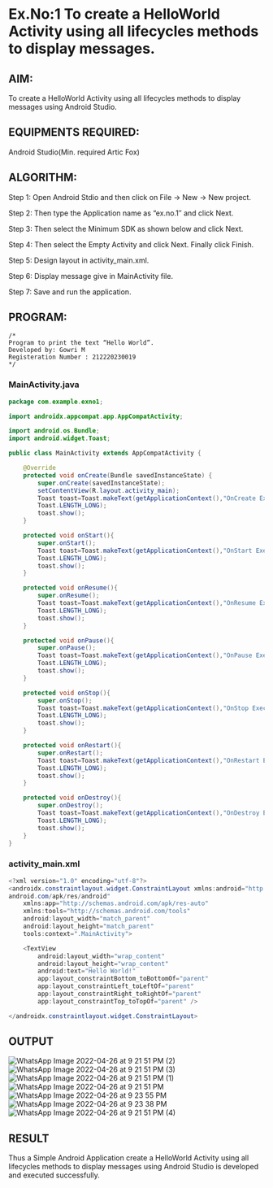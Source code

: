 # Ex.No:1 To create a HelloWorld Activity using all lifecycles methods to display messages.


## AIM:

To create a HelloWorld Activity using all lifecycles methods to display messages using Android Studio.

## EQUIPMENTS REQUIRED:

Android Studio(Min. required Artic Fox)

## ALGORITHM:

Step 1: Open Android Stdio and then click on File -> New -> New project.

Step 2: Then type the Application name as “ex.no.1″ and click Next. 

Step 3: Then select the Minimum SDK as shown below and click Next.

Step 4: Then select the Empty Activity and click Next. Finally click Finish.

Step 5: Design layout in activity_main.xml.

Step 6: Display message give in MainActivity file.

Step 7: Save and run the application.

## PROGRAM:
```
/*
Program to print the text “Hello World”.
Developed by: Gowri M
Registeration Number : 212220230019
*/
```
### MainActivity.java
```java
package com.example.exno1;

import androidx.appcompat.app.AppCompatActivity;

import android.os.Bundle;
import android.widget.Toast;

public class MainActivity extends AppCompatActivity {

    @Override
    protected void onCreate(Bundle savedInstanceState) {
        super.onCreate(savedInstanceState);
        setContentView(R.layout.activity_main);
        Toast toast=Toast.makeText(getApplicationContext(),"OnCreate Executed",
        Toast.LENGTH_LONG);
        toast.show();
    }

    protected void onStart(){
        super.onStart();
        Toast toast=Toast.makeText(getApplicationContext(),"OnStart Executed",
        Toast.LENGTH_LONG);
        toast.show();
    }

    protected void onResume(){
        super.onResume();
        Toast toast=Toast.makeText(getApplicationContext(),"OnResume Executed",
        Toast.LENGTH_LONG);
        toast.show();
    }

    protected void onPause(){
        super.onPause();
        Toast toast=Toast.makeText(getApplicationContext(),"OnPause Executed",
        Toast.LENGTH_LONG);
        toast.show();
    }

    protected void onStop(){
        super.onStop();
        Toast toast=Toast.makeText(getApplicationContext(),"OnStop Executed",
        Toast.LENGTH_LONG);
        toast.show();
    }

    protected void onRestart(){
        super.onRestart();
        Toast toast=Toast.makeText(getApplicationContext(),"OnRestart Executed",
        Toast.LENGTH_LONG);
        toast.show();
    }

    protected void onDestroy(){
        super.onDestroy();
        Toast toast=Toast.makeText(getApplicationContext(),"OnDestroy Executed",
        Toast.LENGTH_LONG);
        toast.show();
    }
}
```

### activity_main.xml
```java
<?xml version="1.0" encoding="utf-8"?>
<androidx.constraintlayout.widget.ConstraintLayout xmlns:android="http://schemas.
android.com/apk/res/android"
    xmlns:app="http://schemas.android.com/apk/res-auto"
    xmlns:tools="http://schemas.android.com/tools"
    android:layout_width="match_parent"
    android:layout_height="match_parent"
    tools:context=".MainActivity">

    <TextView
        android:layout_width="wrap_content"
        android:layout_height="wrap_content"
        android:text="Hello World!"
        app:layout_constraintBottom_toBottomOf="parent"
        app:layout_constraintLeft_toLeftOf="parent"
        app:layout_constraintRight_toRightOf="parent"
        app:layout_constraintTop_toTopOf="parent" />

</androidx.constraintlayout.widget.ConstraintLayout>
```
## OUTPUT
![WhatsApp Image 2022-04-26 at 9 21 51 PM (2)](https://user-images.githubusercontent.com/75235455/168122477-135e6575-e705-434e-ac56-f1b5400a68c8.jpeg)
![WhatsApp Image 2022-04-26 at 9 21 51 PM (3)](https://user-images.githubusercontent.com/75235455/168122466-fe358a7f-5d44-482e-aa59-15739d88702f.jpeg)
![WhatsApp Image 2022-04-26 at 9 21 51 PM (1)](https://user-images.githubusercontent.com/75235455/168122482-974878e9-0ee8-434c-b44a-e9967ee1cc89.jpeg)
![WhatsApp Image 2022-04-26 at 9 21 51 PM](https://user-images.githubusercontent.com/75235455/168122486-820a4b0c-d9ee-42d7-ad18-884ec40297cf.jpeg)
![WhatsApp Image 2022-04-26 at 9 23 55 PM](https://user-images.githubusercontent.com/75235455/168122487-289aa6de-555c-4c46-9d06-5d57e7a36078.jpeg)
![WhatsApp Image 2022-04-26 at 9 23 38 PM](https://user-images.githubusercontent.com/75235455/168122492-df35b912-16e0-4b60-8b98-6074730abc96.jpeg)
![WhatsApp Image 2022-04-26 at 9 21 51 PM (4)](https://user-images.githubusercontent.com/75235455/168122495-a3098468-d962-4c30-950d-eb85ebe36b90.jpeg)




## RESULT
Thus a Simple Android Application create a HelloWorld Activity using all lifecycles methods to display messages using Android Studio is developed and executed successfully.
